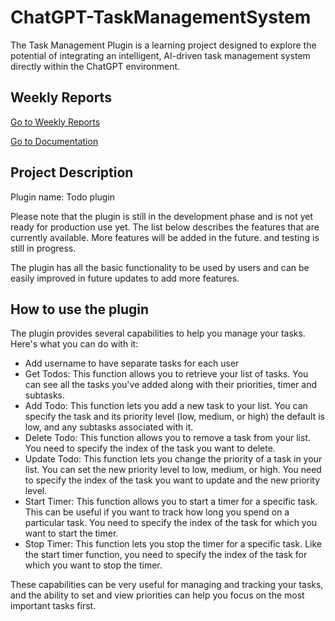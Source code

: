 # ChatGPT-TaskManagementSystem

The Task Management Plugin is a learning project designed to explore the potential of integrating an intelligent, AI-driven task management system directly within the ChatGPT environment.

## Weekly Reports

[Go to Weekly Reports](https://github.com/MohdTamimi1/ChatGPT-TaskManagementSystem/blob/main/weeklyprogess.md)

[Go to Documentation](https://github.com/MohdTamimi1/ChatGPT-TaskManagementSystem/blob/main/documentaion.md)

## Project Description

Plugin name: Todo plugin

Please note that the plugin is still in the development phase and is not yet ready for production use yet. The list below describes the features that are currently available. More features will be added in the future. and testing is still in progress.

The plugin has all the basic functionality to be used by users and can be easily improved in future updates to add more features.

## How to use the plugin

The plugin provides several capabilities to help you manage your tasks. Here's what you can do with it:

- Add username to have separate tasks for each user
- Get Todos: This function allows you to retrieve your list of tasks. You can see all the tasks you've added along with their priorities, timer and subtasks.
- Add Todo: This function lets you add a new task to your list. You can specify the task and its priority level (low, medium, or high) the default is low, and any subtasks associated with it.
- Delete Todo: This function allows you to remove a task from your list. You need to specify the index of the task you want to delete.
- Update Todo: This function lets you change the priority of a task in your list. You can set the new priority level to low, medium, or high. You need to specify the index of the task you want to update and the new priority level.
- Start Timer: This function allows you to start a timer for a specific task. This can be useful if you want to track how long you spend on a particular task. You need to specify the index of the task for which you want to start the timer.
- Stop Timer: This function lets you stop the timer for a specific task. Like the start timer function, you need to specify the index of the task for which you want to stop the timer.

These capabilities can be very useful for managing and tracking your tasks, and the ability to set and view priorities can help you focus on the most important tasks first.
